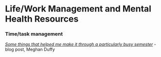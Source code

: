 # Life/Work Management and Mental Health Resources

### Time/task management
[*Some things that helped me make it through a particularly busy semester*](https://dynamicecology.wordpress.com/2020/01/07/some-things-that-helped-me-make-it-through-a-very-difficult-semester/) - blog post, Meghan Duffy
